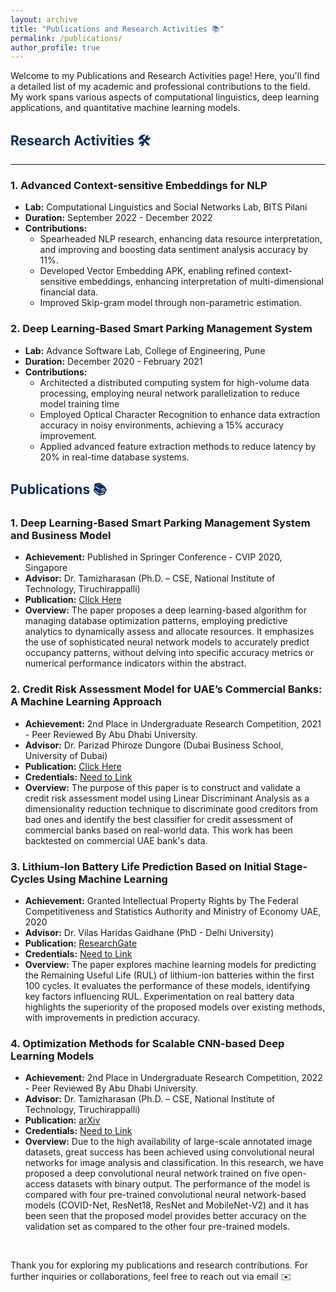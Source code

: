 ```yaml
---
layout: archive
title: "Publications and Research Activities 📚"
permalink: /publications/
author_profile: true
---
```


Welcome to my Publications and Research Activities page! Here, you'll find a detailed list of my academic and professional contributions to the field. My work spans various aspects of computational linguistics, deep learning applications, and quantitative machine learning models. 

## <span style="color: #062C60;">Research Activities 🛠️</span>
---
### 1. Advanced Context-sensitive Embeddings for NLP
- **Lab:** Computational Linguistics and Social Networks Lab, BITS Pilani 
- **Duration:** September 2022 - December 2022
- **Contributions:**
  - Spearheaded NLP research, enhancing data resource interpretation, and improving and boosting data sentiment analysis accuracy by 11%.
  - Developed Vector Embedding APK, enabling refined context-sensitive embeddings, enhancing interpretation of multi-dimensional financial data.
  - Improved Skip-gram model through non-parametric estimation.

### 2. Deep Learning-Based Smart Parking Management System
- **Lab:** Advance Software Lab, College of Engineering, Pune
- **Duration:** December 2020 - February 2021
- **Contributions:**
  - Architected a distributed computing system for high-volume data processing, employing neural network parallelization to reduce model training time
  - Employed Optical Character Recognition to enhance data extraction accuracy in noisy environments, achieving a 15% accuracy improvement.
  - Applied advanced feature extraction methods to reduce latency by 20% in real-time database systems.

## <span style="color: #062C60;">Publications 📚</span>

### 1. Deep Learning-Based Smart Parking Management System and Business Model
- **Achievement:** Published in Springer Conference - CVIP 2020, Singapore
- **Advisor:** Dr. Tamizharasan (Ph.D. – CSE, National Institute of Technology, Tiruchirappalli)
- **Publication:** [Click Here](https://link.springer.com/chapter/10.1007/978-981-16-1103-2_11)
- **Overview:** The paper proposes a deep learning-based algorithm for managing database optimization patterns, employing predictive analytics to dynamically assess and allocate resources. It emphasizes the use of sophisticated neural network models to accurately predict occupancy patterns, without delving into specific accuracy metrics or numerical performance indicators within the abstract.

### 2. Credit Risk Assessment Model for UAE’s Commercial Banks: A Machine Learning Approach
- **Achievement:** 2nd Place in Undergraduate Research Competition, 2021 - Peer Reviewed By Abu Dhabi University.
- **Advisor:** Dr. Parizad Phiroze Dungore (Dubai Business School, University of Dubai)
- **Publication:** [Click Here](https://www.researchgate.net/publication/353738030_Credit_Risk_Assessment_Model_for_UAE%27s_Commercial_Banks_A_Machine_Learning_Approach)
- **Credentials:** [Need to Link](http://www.adityacertificate.com)
- **Overview:** The purpose of this paper is to construct and validate a credit risk assessment model using Linear Discriminant Analysis as a dimensionality reduction technique to discriminate good creditors from bad ones and identify the best classifier for credit assessment of commercial banks based on real-world data. This work has been backtested on commercial UAE bank's data.

### 3. Lithium-Ion Battery Life Prediction Based on Initial Stage-Cycles Using Machine Learning
- **Achievement:** Granted Intellectual Property Rights by The Federal Competitiveness and Statistics Authority and Ministry of Economy UAE, 2020
- **Advisor:** Dr. Vilas Haridas Gaidhane (PhD - Delhi University)
- **Publication:** [ResearchGate](https://www.researchgate.net/publication/353738042_Lithium-Ion_Battery_Life_Prediction_Based_on_Initial_Stage-Cycles_Using_Machine_Learning)
- **Credentials:** [Need to Link](http://www.adityacertificate.com)
- **Overview:** The paper explores machine learning models for predicting the Remaining Useful Life (RUL) of lithium-ion batteries within the first 100 cycles. It evaluates the performance of these models, identifying key factors influencing RUL. Experimentation on real battery data highlights the superiority of the proposed models over existing methods, with improvements in prediction accuracy.

### 4. Optimization Methods for Scalable CNN-based Deep Learning Models
- **Achievement:** 2nd Place in Undergraduate Research Competition, 2022 - Peer Reviewed By Abu Dhabi University.
- **Advisor:** Dr. Tamizharasan (Ph.D. – CSE, National Institute of Technology, Tiruchirappalli)
- **Publication:** [arXiv](https://arxiv.org/abs/2201.09952)
- **Credentials:** [Need to Link](http://www.adityacertificate.com)
- **Overview:** Due to the high availability of large-scale annotated image datasets, great success has been achieved using convolutional neural networks for image analysis and classification. In this research, we have proposed a deep convolutional neural network trained on five open-access datasets with binary output. The performance of the model is compared with four pre-trained convolutional neural network-based models (COVID-Net, ResNet18, ResNet and MobileNet-V2) and it has been seen that the proposed model provides better accuracy on the validation set as compared to the other four pre-trained models.

<br>

Thank you for exploring my publications and research contributions. For further inquiries or collaborations, feel free to reach out via email ✉️
